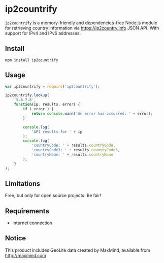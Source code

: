 ip2countrify
============

`ip2countrify` is a memory-friendly and dependencies-free Node.js module for retrieving country information via https://ip2country.info JSON API. With support for IPv4 and IPv6 addresses.


Install
-----

```
npm install ip2countrify
```


Usage
-----

```javascript
var ip2countrify = require('ip2countrify');

ip2countrify.lookup(
    '5.6.7.8',
    function(ip, results, error) {
        if ( error ) {
            return console.warn('An error has occurred: ' + error);
        }

        console.log(
            'API results for ' + ip
        );
        console.log(
            'countryCode: ' + results.countryCode,
            'countryCode3: ' + results.countryCode3,
            'countryName: ' + results.countryName
        );
    }
);
```


Limitations
-----
Free, but only for open source projects. Be fair!


Requirements
-----
* Internet connection


Notice
-----
This product includes GeoLite data created by MaxMind, available from http://maxmind.com